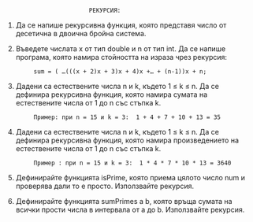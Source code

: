 							РЕКУРСИЯ:


1. Да се напише рекурсивна функция, която представя число от десетична в двоична бройна система.


2. Въведете числата x от тип double и n от тип int. Да се напише програма, която намира стойността на израза чрез рекурсия:

			sum = ( …(((x + 2)x + 3)x + 4)x +… + (n-1))x + n;


3. Дадени са естествените числа n и k, където 1 ≤ k ≤ n. Да се дефинира рекурсивна функция, която намира сумата на естествените 
   числа от 1 до n със стъпка k.

			Пример: при n = 15 и k = 3:  1 + 4 + 7 + 10 + 13 = 35


4. Дадени са естествените числа n и k, където 1 ≤ k ≤ n. Да се дефинира рекурсивна функция, която намира произведението на 
   естествените числа от 1 до n със стъпка k.

			Пример : при n = 15 и k = 3:  1 * 4 * 7 * 10 * 13 = 3640


5. Дефинирайте функцията isPrime, която приема цялото число num и проверява дали то е просто. Използвайте рекурсия.


6. Дефинирайте функцията sumPrimes a b, която връща сумата на всички прости числа в интервала от a до b. Използвайте рекурсия.


